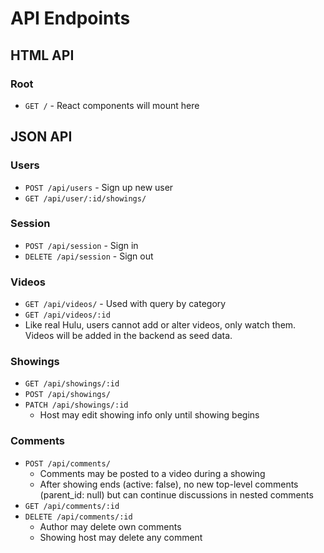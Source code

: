 # API Endpoints

## HTML API

### Root

- `GET /` - React components will mount here

## JSON API

### Users

- `POST /api/users` - Sign up new user
- `GET /api/user/:id/showings/`

### Session

- `POST /api/session` - Sign in
- `DELETE /api/session` - Sign out

### Videos

- `GET /api/videos/` - Used with query by category
- `GET /api/videos/:id`
- Like real Hulu, users cannot add or alter videos, only watch them. Videos will be added in the backend as seed data.

### Showings

- `GET /api/showings/:id`
- `POST /api/showings/`
- `PATCH /api/showings/:id`
  - Host may edit showing info only until showing begins

### Comments

- `POST /api/comments/`
  - Comments may be posted to a video during a showing
  - After showing ends (active: false), no new top-level comments (parent_id: null) but can continue discussions in nested comments
- `GET /api/comments/:id`
- `DELETE /api/comments/:id`
  - Author may delete own comments
  - Showing host may delete any comment
